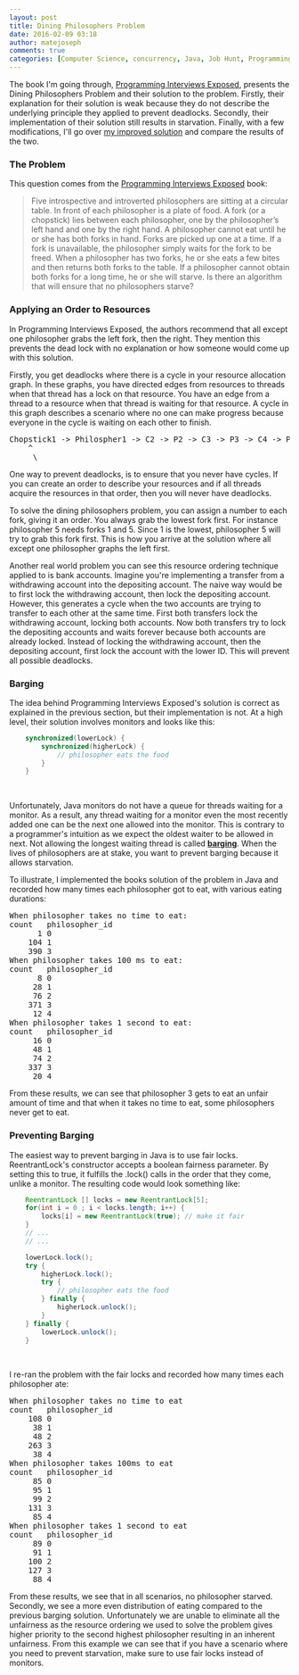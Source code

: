 ```yaml
---
layout: post
title: Dining Philosophers Problem
date: 2016-02-09 03:18
author: matejoseph
comments: true
categories: [Computer Science, concurrency, Java, Job Hunt, Programming]
---
```

The book I'm going through, <a href="http://www.amazon.com/Programming-Interviews-Exposed-Secrets-Landing/dp/1118261364/ref=sr_1_1?ie=UTF8&amp;qid=1454104897&amp;sr=8-1&amp;keywords=programming+interviews+exposed">Programming Interviews Exposed</a>, presents the Dining Philosophers Problem and their solution to the problem. Firstly, their explanation for their solution is weak because they do not describe the underlying principle they applied to prevent deadlocks. Secondly, their implementation of their solution still results in starvation. Finally, with a few modifications, I'll go over <a href="https://github.com/josephmate/coding_interview_practice/tree/master/dining_philosophers">my improved solution</a> and compare the results of the two.
<h3>The Problem</h3>
This question comes from the <a href="http://www.amazon.com/Programming-Interviews-Exposed-Secrets-Landing/dp/1118261364/ref=sr_1_1?ie=UTF8&amp;qid=1454104897&amp;sr=8-1&amp;keywords=programming+interviews+exposed">Programming Interviews Exposed</a> book:
<blockquote>Five introspective and introverted philosophers are sitting at a circular table. In front of each philosopher is a plate of food. A fork (or a chopstick) lies between each philosopher, one by the philosopher’s left hand and one by the right hand. A philosopher cannot eat until he or she has both forks in hand. Forks are picked up one at a time. If a fork is unavailable, the philosopher simply waits for the fork to be freed. When a philosopher has two forks, he or she eats a few bites and then returns both forks to the table. If a philosopher cannot obtain both forks for a long time, he or she will starve. Is there an algorithm that will ensure that no philosophers starve?</blockquote>
<h3>Applying an Order to Resources</h3>
In Programming Interviews Exposed, the authors recommend that all except one philosopher grabs the left fork, then the right. They mention this prevents the dead lock with no explanation or how someone would come up with this solution.

Firstly, you get deadlocks where there is a cycle in your resource allocation graph. In these graphs, you have directed edges from resources to threads when that thread has a lock on that resource. You have an edge from a thread to a resource when that thread is waiting for that resource. A cycle in this graph describes a scenario where no one can make progress because everyone in the cycle is waiting on each other to finish.
<pre>
Chopstick1 -> Philospher1 -> C2 -> P2 -> C3 -> P3 -> C4 -> P4 -> C5 -> P5
    ^                                                                  /
     \________________________________________________________________/</pre>
One way to prevent deadlocks, is to ensure that you never have cycles. If you can create an order to describe your resources and if all threads acquire the resources in that order, then you will never have deadlocks.

To solve the dining philosophers problem, you can assign a number to each fork, giving it an order. You always grab the lowest fork first. For instance philosopher 5 needs forks 1 and 5. Since 1 is the lowest, philosopher 5 will try to grab this fork first. This is how you arrive at the solution where all except one philosopher graphs the left first.

Another real world problem you can see this resource ordering technique applied to is bank accounts. Imagine you're implementing a transfer from a withdrawing account into the depositing account. The naive way would be to first lock the withdrawing account, then lock the depositing account. However, this generates a cycle when the two accounts are trying to transfer to each other at the same time. First both transfers lock the withdrawing account, locking both accounts. Now both transfers try to lock the depositing accounts and waits forever because both accounts are already locked. Instead of locking the withdrawing account, then the depositing account, first lock the account with the lower ID. This will prevent all possible deadlocks.
<h3>Barging</h3>
The idea behind Programming Interviews Exposed's solution is correct as explained in the previous section, but their implementation is not. At a high level, their solution involves monitors and looks like this:

```java
    synchronized(lowerLock) {
        synchronized(higherLock) {
            // philosopher eats the food
        }
    }
```

&nbsp;

Unfortunately, Java monitors do not have a queue for threads waiting for a monitor. As a result, any thread waiting for a monitor even the most recently added one can be the next one allowed into the monitor. This is contrary to a programmer's intuition as we expect the oldest waiter to be allowed in next. Not allowing the longest waiting thread is called <span style="text-decoration:underline;"><strong>barging</strong></span>. When the lives of philosophers are at stake, you want to prevent barging because it allows starvation.

To illustrate, I implemented the books solution of the problem in Java and recorded how many times each philosopher got to eat, with various eating durations:
<pre>When philosopher takes no time to eat:
count   philosopher_id
      1 0
    104 1
    390 3
When philosopher takes 100 ms to eat:
count   philosopher_id
      8 0
     28 1
     76 2
    371 3
     12 4
When philosopher takes 1 second to eat:
count   philosopher_id
     16 0
     48 1
     74 2
    337 3
     20 4</pre>
From these results, we can see that philosopher 3 gets to eat an unfair amount of time and that when it takes no time to eat, some philosophers never get to eat.
<h3>Preventing Barging</h3>
The easiest way to prevent barging in Java is to use fair locks. ReentrantLock's constructor accepts a boolean fairness parameter. By setting this to true, it fulfills the .lock() calls in the order that they come, unlike a monitor. The resulting code would look something like:

```java
    ReentrantLock [] locks = new ReentrantLock[5];
    for(int i = 0 ; i < locks.length; i++) {
        locks[i] = new ReentrantLock(true); // make it fair
    }
    // ...
    // ...

    lowerLock.lock();
    try {
        higherLock.lock();
        try {
            // philosopher eats the food
        } finally {
            higherLock.unlock();
        }
    } finally {
        lowerLock.unlock();
    }
```

&nbsp;

I re-ran the problem with the fair locks and recorded how many times each philosopher ate:
<pre>When philosopher takes no time to eat
count   philosopher_id
    108 0
     38 1
     48 2
    263 3
     38 4
When philosopher takes 100ms to eat
count   philosopher_id
     85 0
     95 1
     99 2
    131 3
     85 4
When philosopher takes 1 second to eat
count   philosopher_id
     89 0
     91 1
    100 2
    127 3
     88 4</pre>
From these results, we see that in all scenarios, no philosopher starved. Secondly, we see a more even distribution of eating compared to the previous barging solution. Unfortunately we are unable to eliminate all the unfairness as the resource ordering we used to solve the problem gives higher priority to the second highest philosopher resulting in an inherent unfairness. From this example we can see that if you have a scenario where you need to prevent starvation, make sure to use fair locks instead of monitors.
